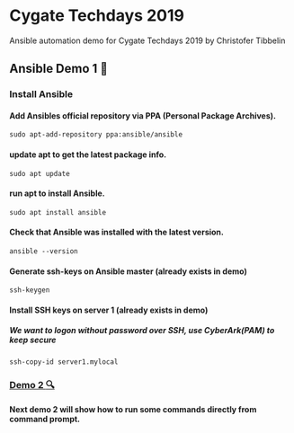 # Cygate Techdays 2019
Ansible automation demo for Cygate Techdays 2019 by Christofer Tibbelin

## Ansible Demo 1 :dvd:

### Install Ansible

#### Add Ansibles official repository via PPA (Personal Package Archives).
```console
sudo apt-add-repository ppa:ansible/ansible
```

#### update apt to get the latest package info.
```shell
sudo apt update
```

#### run apt to install Ansible.
```shell
sudo apt install ansible
```

#### Check that Ansible was installed with the latest version.
```shell
ansible --version
```
#### Generate ssh-keys on Ansible master (already exists in demo)
```shell
ssh-keygen
```

#### Install SSH keys on server 1 (already exists in demo)
##### *We want to logon without password over SSH, use CyberArk(PAM) to keep secure*
```shell
ssh-copy-id server1.mylocal
```


### [Demo 2 :mag:](../demo2/)
#### Next demo 2 will show how to run some commands directly from command prompt.
